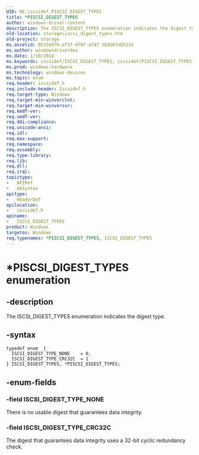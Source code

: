 ```yaml
---
UID: NE:iscsidef.PISCSI_DIGEST_TYPES
title: *PISCSI_DIGEST_TYPES
author: windows-driver-content
description: The ISCSI_DIGEST_TYPES enumeration indicates the digest type.
old-location: storage\iscsi_digest_types.htm
old-project: storage
ms.assetid: 0515dd76-ef1f-4f0f-a7d7-1b3b07e0523d
ms.author: windowsdriverdev
ms.date: 1/10/2018
ms.keywords: iscsidef/ISCSI_DIGEST_TYPES, iscsidef/PISCSI_DIGEST_TYPES, ISCSI_DIGEST_TYPES enumeration [Storage Devices], PISCSI_DIGEST_TYPES, iscsidef/ISCSI_DIGEST_TYPE_NONE, ISCSI_DIGEST_TYPES, iscsidef/ISCSI_DIGEST_TYPE_CRC32C, ISCSI_DIGEST_TYPE_CRC32C, PISCSI_DIGEST_TYPES enumeration pointer [Storage Devices], structs-iSCSI_107b48fe-7dd1-41d3-b329-d82ba0cd13d4.xml, storage.iscsi_digest_types, ISCSI_DIGEST_TYPE_NONE, *PISCSI_DIGEST_TYPES
ms.prod: windows-hardware
ms.technology: windows-devices
ms.topic: enum
req.header: iscsidef.h
req.include-header: Iscsidef.h
req.target-type: Windows
req.target-min-winverclnt: 
req.target-min-winversvr: 
req.kmdf-ver: 
req.umdf-ver: 
req.ddi-compliance: 
req.unicode-ansi: 
req.idl: 
req.max-support: 
req.namespace: 
req.assembly: 
req.type-library: 
req.lib: 
req.dll: 
req.irql: 
topictype: 
-	APIRef
-	kbSyntax
apitype: 
-	HeaderDef
apilocation: 
-	iscsidef.h
apiname: 
-	ISCSI_DIGEST_TYPES
product: Windows
targetos: Windows
req.typenames: *PISCSI_DIGEST_TYPES, ISCSI_DIGEST_TYPES
---
```


# *PISCSI_DIGEST_TYPES enumeration


## -description


The ISCSI_DIGEST_TYPES enumeration indicates the digest type.


## -syntax


````
typedef enum  { 
  ISCSI_DIGEST_TYPE_NONE    = 0,
  ISCSI_DIGEST_TYPE_CRC32C  = 1
} ISCSI_DIGEST_TYPES, *PISCSI_DIGEST_TYPES;
````


## -enum-fields




### -field ISCSI_DIGEST_TYPE_NONE

There is no usable digest that guarantees data integrity. 


### -field ISCSI_DIGEST_TYPE_CRC32C

The digest that guarantees data integrity uses a 32-bit cyclic redundancy check. 

